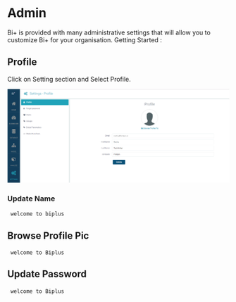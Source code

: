  # Admin

Bi+ is provided with many administrative settings that will allow you to customize Bi+ for your organisation.
Getting Started :

## Profile

Click on Setting section and Select Profile.

![enter image description here](https://raw.githubusercontent.com/sv18042016/fp1/f34b7b1dff5be71cb4bcc7ae10abb8b32e5eedf4/images/setting.png)


###  Update Name

     welcome to biplus

## Browse Profile Pic

     welcome to Biplus

## Update Password

     welcome to Biplus

<!--stackedit_data:
eyJoaXN0b3J5IjpbMTU4MDA0NTQ5MSw0NjU3NjY4MTYsLTk3ND
Y2MDE4N119
-->